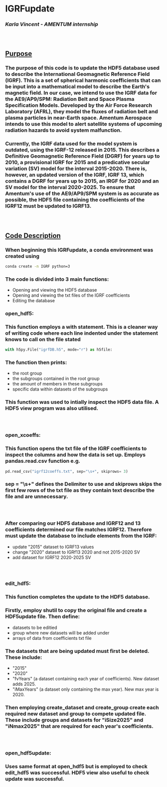 # IGRFupdate
### *Karla Vincent - AMENTUM internship*  
### &nbsp;
## <u> Purpose </u>
### The purpose of this code is to update the HDF5 database used to describe the International Geomagnetic Reference Field (IGRF). This is a set of spherical harmonic coefficients that can be input into a mathematical model to describe the Earth's magnetic field. In our case, we intend to use the IGRF data for the AE9/AP9/SPM: Radiation Belt and Space Plasma Specification Models. Developed by the Air Force Research Laboratory (AFRL), they model the fluxes of radiation belt and plasma particles in near-Earth space. Amentum Aerospace intends to use this model to alert satellite systems of upcoming radiation hazards to avoid system malfunction.
### Currently, the IGRF data used for the model system is outdated, using the IGRF-12 released in 2015. This describes a Definitive Geomagnetic Reference Field (DGRF) for years up to 2010, a provisional IGRF for 2015 and a predicative secular variation (SV) model for the interval 2015-2020. There is, however, an updated version of the IGRF, IGRF 13, which contains a DGRF for years up to 2015, an IRGF for 2020 and an SV model for the interval 2020-2025. To ensure that Amentum's use of the AE9/AP9/SPM system is as accurate as possible, the HDF5 file containing the coefficients of the IGRF12 must be updated to IGRF13.
### &nbsp;
## <u> Code Description </u>
### When beginning this IGRFupdate, a conda environment was created using
```bash
conda create -n IGRF python=3
```

### The code is divided into 3 main functions:
* Opening and viewing the HDF5 database
* Opening and viewing the txt files of the IGRF coefficients
* Editing the database
### <b> open_hdf5: </b>
### This function employs a with statement. This is a cleaner way of writing code where each line indented under the statement knows to call on the file stated
``` python
with h5py.File("igrfDB.h5", mode="r") as h5file:
```
### The function then prints:
* the root group
* the subgroups contained in the root group 
* the amount of members in these subgroups
* specific data within datasets of the subgroups

### This function was used to intially inspect the HDF5 data file. A HDF5 view program was also utilised. 
### &nbsp;
### <b> open_xcoeffs: </b>
### This function opens the txt file of the IGRF coefficients to inspect the columns and how the data is set up. Employs pandas.read.csv function e.g.
``` python
pd.read_csv("igrf12coeffs.txt", sep="\s+", skiprows= 3)
```
### sep = "\s+" defines the Delimiter to use and skiprows skips the first few rows of the txt file as they contain text describe the file and are unnecessary. 
### &nbsp;
### After comparing our HDF5 database and IGRF12 and 13 coefficients determined our file matches IGRF12. Therefore must update the database to include elements from the IGRF:
* update "2015" dataset to IGRF13 values
* change "2020" dataset to IGRf13 2020 and not 2015-2020 SV
* add dataset for IGRF12 2020-2025 SV
### &nbsp;
### <b> edit_hdf5: </b>
### This function completes the update to the HDF5 database.
### Firstly, employ shutil to copy the original file and create a HDF5update file. Then define:
* datasets to be editied
* group where new datasets will be added under
* arrays of data from coefficients txt file
### The datasets that are being updated must first be deleted. These include:
* "2015" 
* "2020"
* "fvYears" (a dataset containing each year of coefficients). New dataset adds 2025. 
* "iMaxYears" (a dataset only containing the max year). New max year is 2020.
### Then employing create_dataset and create_group create each required new dataset and group to compete updated file. These include groups and datasets for "iSize2025" and "iNmax2025" that are required for each year's coefficients. 
### &nbsp;
### <b> open_hdf5update: </b>
### Uses same format at open_hdf5 but is employed to check edit_hdf5 was successful. HDF5 view also useful to check update was successful. 































 

